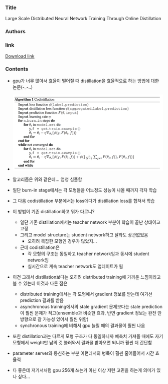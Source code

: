 ### Title
Large Scale Distributed Neural Network Training Through Online Distillation

### Authors


### link
[Download link](https://arxiv.org/pdf/1804.03235.pdf)

### Contents
- gpu가 너무 많아서 효율이 떨어질 때 distillation을 효율적으로 하는 방법에 대한 논문(-_-..)
- ![image](../image/180506.png)
- 알고리즘은 위와 같은데... 엄청 심플함
- 일단 burn-in stage에서는 각 모형들을 어느정도 성능이 나올 때까지 각자 학습
- 그 다음 codistillation 부분에서는 loss에다가 distillation loss를 합쳐서 학습
- 이 방법이 기존 distillation하고 뭐가 다르냐?
    - 일단 기존 distillation에서는 teacher network 부분이 학습이 끝난 상태이고 고정
    - 그리고 model structure는 student network하고 달라도 상관없었음
        - 오히려 복잡한 모형인 경우가 많았지...
    - 근데 codistillation은
        - 각 모형의 구조는 동일하고 teacher network임과 동시에 student network임
        - 실시간으로 계속 teacher network도 업데이트가 됨
        
- 이건 그래서 distillation보다는 오히려 distributed training에 가까운 느낌이라고 볼 수 있는데 이것과 다른 점은
    - distributed training에서는 각 모형에서 gradient 정보를 받는데 여기선 prediction 결과를 받음
    - asynchronous training에서의 stale gradient 문제보다는 stale prediction이 훨씬 문제가 적고(ensemble과 비슷한 효과, 반면 gradient 정보는 완전 딴 방향으로 갈 가능성 있어서 훨씬 위함)
    - synchronous training에 비해서 gpu 늘릴 때의 결과물이 훨씬 나음
    
- 또한 distillation과는 다르게 모형 구조가 다 동일하니까 예측치 가져올 때에도 자기 모형에서 weight만 남의 것 불러와서 결과물 받아오면 되니까 훨씬 더 간단함
- parameter server와 통신하는 부분 이런데서의 병목이 훨씬 줄어들어서 시간 효율적
- 다 좋은데 저기서처럼 gpu 256개 쓰는거 아닌 이상 저런 고민을 하는게 의미가 있나 싶다...